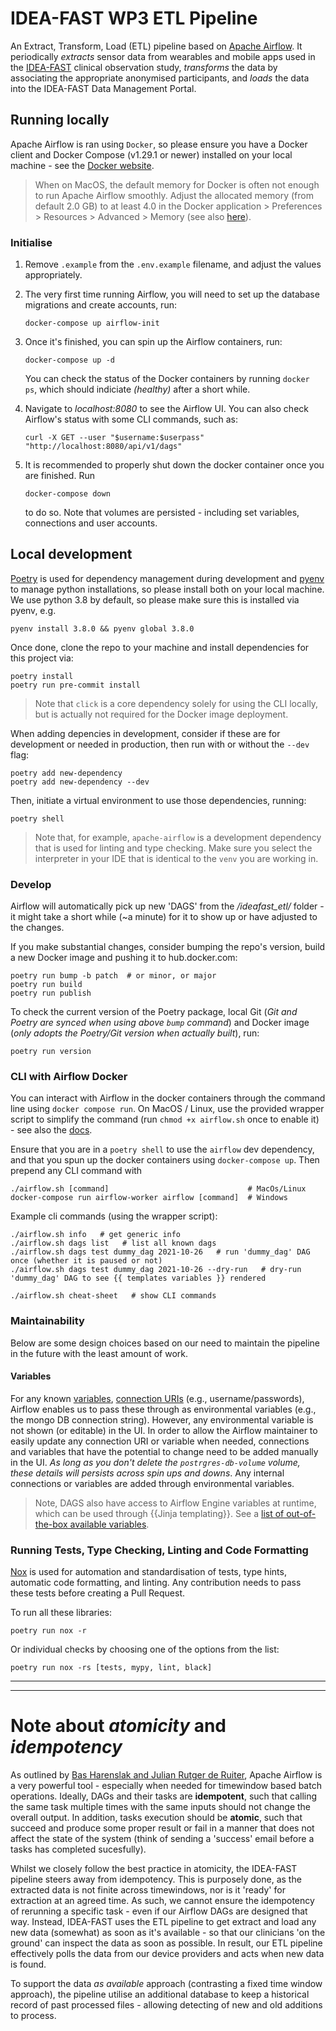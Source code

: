 # IDEA-FAST WP3 ETL Pipeline

An Extract, Transform, Load (ETL) pipeline based on [Apache Airflow](https://airflow.apache.org/). It periodically _extracts_ sensor data from wearables and mobile apps used in the [IDEA-FAST](www.idea-fast.eu) clinical observation study, _transforms_ the data by associating the appropriate anonymised participants, and _loads_ the data into the IDEA-FAST Data Management Portal.

## Running locally

Apache Airflow is ran using `Docker`, so please ensure you have a Docker client and Docker Compose (v1.29.1 or newer) installed on your local machine - see the [Docker website](https://docs.docker.com/get-started/).

> When on MacOS, the default memory for Docker is often not enough to run Apache Airflow smoothly. Adjust the allocated memory (from default 2.0 GB) to at least 4.0 in the Docker application > Preferences > Resources > Advanced > Memory (see also [here](https://docs.docker.com/desktop/mac/#advanced)).


### Initialise
1. Remove `.example` from the `.env.example` filename, and adjust the values appropriately.
1. The very first time running Airflow, you will need to set up the database migrations and create accounts, run:

    ```shell
    docker-compose up airflow-init
    ```

1. Once it's finished, you can spin up the Airflow containers, run:

    ```shell
    docker-compose up -d
    ```
    You can check the status of the Docker containers by running `docker ps`, which should indiciate _(healthy)_ after a short while.
1. Navigate to _localhost:8080_ to see the Airflow UI. You can also check Airflow's status with some CLI commands, such as:
    ```shell
    curl -X GET --user "$username:$userpass" "http://localhost:8080/api/v1/dags"
    ```

1. It is recommended to properly shut down the docker container once you are finished. Run
    ```shell
    docker-compose down
    ```
    to do so. Note that volumes are persisted - including set variables, connections and user accounts.

## Local development

[Poetry](https://python-poetry.org/) is used for dependency management during development and [pyenv](https://github.com/pyenv/pyenv) to manage python installations, so please install both on your local machine. We use python 3.8 by default, so please make sure this is installed via pyenv, e.g.

```shell
pyenv install 3.8.0 && pyenv global 3.8.0
```

Once done, clone the repo to your machine and install dependencies for this project via:

```shell
poetry install
poetry run pre-commit install
```

> Note that `click` is a core dependency solely for using the CLI locally, but is actually not required for the Docker image deployment.

When adding depencies in development, consider if these are for development or needed in production, then run with or without the `--dev` flag:
```shell
poetry add new-dependency
poetry add new-dependency --dev
```

Then, initiate a virtual environment to use those dependencies, running:

```shell
poetry shell
```

> Note that, for example, `apache-airflow` is a development dependency that is used for linting and type checking. Make sure you select the interpreter in your IDE that is identical to the `venv` you are working in.

### Develop
Airflow will automatically pick up new 'DAGS' from the _/ideafast_etl/_ folder - it might take a short while (~a minute) for it to show up or have adjusted to the changes.

If you make substantial changes, consider bumping the repo's version, build a new Docker image and pushing it to hub.docker.com:

```shell
poetry run bump -b patch  # or minor, or major
poetry run build
poetry run publish
```

To check the current version of the Poetry package, local Git (_Git and Poetry are synced when using above `bump` command_) and Docker image (_only adopts the Poetry/Git version when actually built_), run:
```shell
poetry run version
```

### CLI with Airflow Docker

You can interact with Airflow in the docker containers through the command line using `docker compose run`. On MacOS / Linux, use the provided wrapper script to simplify the command (run `chmod +x airflow.sh` once to enable it) - see also the [docs](https://airflow.apache.org/docs/apache-airflow/stable/start/docker.html#running-the-cli-commands).

Ensure that you are in a `poetry shell` to use the `airflow` dev dependency, and that you spun up the docker containers using `docker-compose up`. Then prepend any CLI command with
```shell
./airflow.sh [command]                               # MacOs/Linux
docker-compose run airflow-worker airflow [command]  # Windows
```

Example cli commands (using the wrapper script):
```shell
./airflow.sh info   # get generic info
./airflow.sh dags list   # list all known dags
./airflow.sh dags test dummy_dag 2021-10-26   # run 'dummy_dag' DAG once (whether it is paused or not)
./airflow.sh dags test dummy_dag 2021-10-26 --dry-run   # dry-run 'dummy_dag' DAG to see {{ templates variables }} rendered

./airflow.sh cheat-sheet   # show CLI commands
```

### Maintainability

Below are some design choices based on our need to maintain the pipeline in the future with the least amount of work.

#### Variables

For any known [variables](https://airflow.apache.org/docs/apache-airflow/stable/howto/variable.html), [connection URIs](https://airflow.apache.org/docs/apache-airflow/stable/howto/connection.html) (e.g., username/passwords), Airflow enables us to pass these through as environmental variables (e.g., the mongo DB connection string). However, any environmental variable is not shown (or editable) in the UI. In order to allow the Airflow maintainer to easily update any connection URI or variable when needed, connections and variables that have the potential to change need to be added manually in the UI. _As long as you don't delete the `postrgres-db-volume` volume, these details will persists across spin ups and downs_. Any internal connections or variables are added through environmental variables.

> Note, DAGS also have access to Airflow Engine variables at runtime, which can be used through {{Jinja templating}}. See a [list of out-of-the-box available variables](https://airflow.apache.org/docs/apache-airflow/stable/templates-ref.html).

### Running Tests, Type Checking, Linting and Code Formatting

[Nox](https://nox.thea.codes/) is used for automation and standardisation of tests, type hints, automatic code formatting, and linting. Any contribution needs to pass these tests before creating a Pull Request.

To run all these libraries:

    poetry run nox -r

Or individual checks by choosing one of the options from the list:

    poetry run nox -rs [tests, mypy, lint, black]

--------
--------

# Note about _atomicity_ and _idempotency_

As outlined by [Bas Harenslak and Julian Rutger de Ruiter](https://github.com/BasPH/data-pipelines-with-apache-airflow), Apache Airflow is a very powerful tool - especially when needed for timewindow based batch operations. Ideally, DAGs and their tasks are **idempotent**, such that calling the same task multiple times with the same inputs should not change the overall output. In addition, tasks execution should be **atomic**, such that succeed and produce some proper result or fail in a manner that does not affect the state of the system (think of sending a 'success' email before a tasks has completed sucesfully).

Whilst we closely follow the best practice in atomicity, the IDEA-FAST pipeline steers away from idempotency. This is purposely done, as the extracted data is not finite across timewindows, nor is it 'ready' for extraction at an agreed time. As such, we cannot ensure the idempotency of rerunning a specific task - even if our Airflow DAGs are designed that way. Instead, IDEA-FAST uses the ETL pipeline to get extract and load any new data (somewhat) as soon as it's available - so that our clinicians 'on the ground' can inspect the data as soon as possible. In result, our ETL pipeline effectively polls the data from our device providers and acts when new data is found.

To support the data _as available_ approach (contrasting a fixed time window approach), the pipeline utilise an additional database to keep a historical record of past processed files - allowing detecting of new and old additions to process.